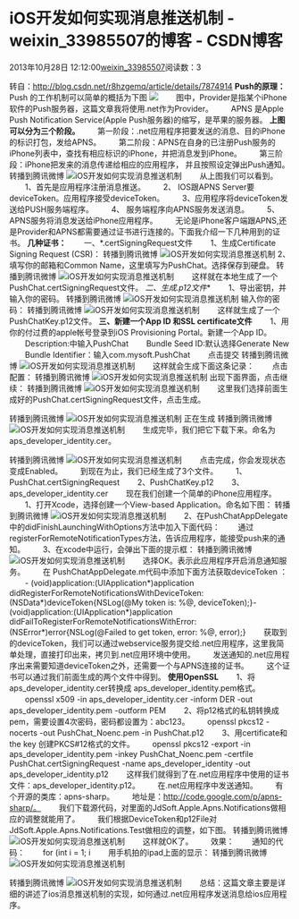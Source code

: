 # iOS开发如何实现消息推送机制 - weixin_33985507的博客 - CSDN博客
2013年10月28日 12:12:00[weixin_33985507](https://me.csdn.net/weixin_33985507)阅读数：3

转自：http://blog.csdn.net/r8hzgemq/article/details/7874914
**Push的原理：**
　　Push 的工作机制可以简单的概括为下图
![](http://dl.iteye.com/upload/attachment/617605/322782e2-f9a1-3836-9ffe-9257e2fca12c.jpg)
　　图中，Provider是指某个iPhone软件的Push服务器，这篇文章我将使用.net作为Provider。
　　APNS 是Apple Push Notification Service(Apple Push服务器)的缩写，是苹果的服务器。
**上图可以分为三个阶段。**
　　第一阶段：.net应用程序把要发送的消息、目的iPhone的标识打包，发给APNS。
　　第二阶段：APNS在自身的已注册Push服务的iPhone列表中，查找有相应标识的iPhone，并把消息发到iPhone。
　　第三阶段：iPhone把发来的消息传递给相应的应用程序， 并且按照设定弹出Push通知。
转播到腾讯微博
![iOS开发如何实现消息推送机制](http://img1.gtimg.com/hb/pics/hv1/64/234/914/59492584.jpg)
　　从上图我们可以看到。
　　1、首先是应用程序注册消息推送。
　　2、 IOS跟APNS Server要deviceToken。应用程序接受deviceToken。
　　3、应用程序将deviceToken发送给PUSH服务端程序。
　　4、 服务端程序向APNS服务发送消息。
　　5、APNS服务将消息发送给iPhone应用程序。
　　无论是iPhone客户端跟APNS,还是Provider和APNS都需要通过证书进行连接的。下面我介绍一下几种用到的证书。
**几种证书：**
　　一、*.certSigningRequest文件
　　1、生成Certificate Signing Request (CSR)：
转播到腾讯微博
![iOS开发如何实现消息推送机制](http://img1.gtimg.com/hb/pics/hv1/65/234/914/59492585.jpg)
2、填写你的邮箱和Common Name，这里填写为PushChat。选择保存到硬盘。
转播到腾讯微博
![iOS开发如何实现消息推送机制](http://img1.gtimg.com/hb/pics/hv1/66/234/914/59492586.jpg)
　　这样就在本地生成了一个PushChat.certSigningRequest文件。
**二、生成*.p12文件**
　　1、导出密钥，并输入你的密码。
转播到腾讯微博
![iOS开发如何实现消息推送机制](http://img1.gtimg.com/hb/pics/hv1/67/234/914/59492587.jpg)
输入你的密码：
转播到腾讯微博
![iOS开发如何实现消息推送机制](http://img1.gtimg.com/hb/pics/hv1/68/234/914/59492588.jpg)
　　这样就生成了一个PushChatKey.p12文件。
**三、新建一个App ID 和SSL certificate文件**
　　1、用你的付过费的apple帐号登录到iOS Provisioning Portal。新建一个App ID。
　　Description:中输入PushChat
　　Bundle Seed ID:默认选择Generate New
　　Bundle Identifier：输入com.mysoft.PushChat
　　点击提交
转播到腾讯微博
![iOS开发如何实现消息推送机制](http://img1.gtimg.com/hb/pics/hv1/69/234/914/59492589.jpg)
　　这样就会生成下面这条记录：
　　点击配置：
转播到腾讯微博
![iOS开发如何实现消息推送机制](http://img1.gtimg.com/hb/pics/hv1/70/234/914/59492590.jpg)
出现下面界面，点击继续：
转播到腾讯微博
![iOS开发如何实现消息推送机制](http://img1.gtimg.com/hb/pics/hv1/71/234/914/59492591.jpg)
　　这里我们选择前面生成好的PushChat.certSigningRequest文件，点击生成。

转播到腾讯微博
![iOS开发如何实现消息推送机制](http://img1.gtimg.com/hb/pics/hv1/72/234/914/59492592.jpg)
正在生成
转播到腾讯微博
![iOS开发如何实现消息推送机制](http://img1.gtimg.com/hb/pics/hv1/73/234/914/59492593.jpg)
　　生成完毕，我们把它下载下来。命名为aps_developer_identity.cer。

转播到腾讯微博
![iOS开发如何实现消息推送机制](http://img1.gtimg.com/hb/pics/hv1/74/234/914/59492594.jpg)
　　点击完成，你会发现状态变成Enabled。
　　到现在为止，我们已经生成了3个文件。
　　1、PushChat.certSigningRequest
　　2、PushChatKey.p12
　　3、aps_developer_identity.cer
　　现在我们创建一个简单的iPhone应用程序。
　　1、打开Xcode，选择创建一个View-based Application。命名如下图：
转播到腾讯微博
![iOS开发如何实现消息推送机制](http://img1.gtimg.com/hb/pics/hv1/75/234/914/59492595.jpg)
　　2、在PushChatAppDelegate中的didFinishLaunchingWithOptions方法中加入下面代码：
　　通过registerForRemoteNotificationTypes方法，告诉应用程序，能接受push来的通知。
　　3、在xcode中运行，会弹出下面的提示框：
转播到腾讯微博
![iOS开发如何实现消息推送机制](http://img1.gtimg.com/hb/pics/hv1/76/234/914/59492596.jpg)
　　选择OK。表示此应用程序开启消息通知服务。
　　在 PushChatAppDelegate.m代码中添加下面方法获取deviceToken ：
　　- (void)application:(UIApplication*)application didRegisterForRemoteNotificationsWithDeviceToken:(NSData*)deviceToken{NSLog(@My token is: %@, deviceToken);}- (void)application:(UIApplication*)application didFailToRegisterForRemoteNotificationsWithError:(NSError*)error{NSLog(@Failed to get token, error: %@, error);}
　　获取到的deviceToken，我们可以通过webservice服务提交给.net应用程序，这里我简单处理，直接打印出来，拷贝到.net应用环境中使用。
　　发送通知的.net应用程序出来需要知道deviceToken之外，还需要一个与APNS连接的证书。
　　这个证书可以通过我们前面生成的两个文件中得到。
**使用OpenSSL**
　　1、将aps_developer_identity.cer转换成 aps_developer_identity.pem格式。
　　openssl x509 -in aps_developer_identity.cer -inform DER -out aps_developer_identity.pem -outform PEM
　　2、将p12格式的私钥转换成pem，需要设置4次密码，密码都设置为：abc123。
　　openssl pkcs12 -nocerts -out PushChat_Noenc.pem -in PushChat.p12
　　3、用certificate和the key 创建PKCS#12格式的文件。
　　openssl pkcs12 -export -in aps_developer_identity.pem -inkey PushChat_Noenc.pem -certfile PushChat.certSigningRequest -name aps_developer_identity -out aps_developer_identity.p12
　　这样我们就得到了在.net应用程序中使用的证书文件：aps_developer_identity.p12。
　　在.net应用程序中发送通知。
　　有个开源的类库：apns-sharp。
　　地址是：http://code.google.com/p/apns-sharp/。
　　我们下载源代码，对里面的JdSoft.Apple.Apns.Notifications做相应的调整就能用了。
　　我们根据DeviceToken和p12File对JdSoft.Apple.Apns.Notifications.Test做相应的调整，如下图。
转播到腾讯微博
![iOS开发如何实现消息推送机制](http://img1.gtimg.com/hb/pics/hv1/77/234/914/59492597.jpg)
　　这样就OK了。
　　效果：
　　通知的代码：
　　for (int i = 1; i
　　用手机拍的ipad上面的显示：
转播到腾讯微博
![iOS开发如何实现消息推送机制](http://img1.gtimg.com/hb/pics/hv1/78/234/914/59492598.jpg)

转播到腾讯微博
![iOS开发如何实现消息推送机制](http://img1.gtimg.com/hb/pics/hv1/79/234/914/59492599.jpg)
　　总结：这篇文章主要是详细的讲述了ios消息推送机制的实现，如何通过.net应用程序发送消息给ios应用程序。
